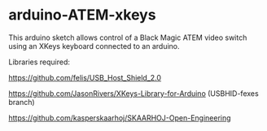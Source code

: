# arduino-ATEM-xkeys

This arduino sketch allows control of a Black Magic ATEM video switch using an XKeys keyboard connected to an arduino.

Libraries required:

https://github.com/felis/USB_Host_Shield_2.0

https://github.com/JasonRivers/XKeys-Library-for-Arduino (USBHID-fexes branch)

https://github.com/kasperskaarhoj/SKAARHOJ-Open-Engineering
